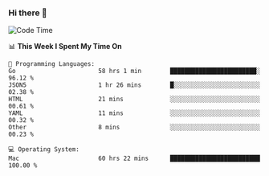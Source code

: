 ### Hi there 👋

<!--
**CrazyCollin/crazycollin** is a ✨ _special_ ✨ repository because its `README.md` (this file) appears on your GitHub profile.

Here are some ideas to get you started:

- 🔭 I’m currently working on ...
- 🌱 I’m currently learning ...
- 👯 I’m looking to collaborate on ...
- 🤔 I’m looking for help with ...
- 💬 Ask me about ...
- 📫 How to reach me: ...
- 😄 Pronouns: ...
- ⚡ Fun fact: ...
-->

<!--START_SECTION:waka-->
![Code Time](http://img.shields.io/badge/Code%20Time-4%2C900%20hrs%203%20mins-blue)

📊 **This Week I Spent My Time On** 

```text
💬 Programming Languages: 
Go                       58 hrs 1 min        ████████████████████████░   96.12 % 
JSON5                    1 hr 26 mins        █░░░░░░░░░░░░░░░░░░░░░░░░   02.38 % 
HTML                     21 mins             ░░░░░░░░░░░░░░░░░░░░░░░░░   00.61 % 
YAML                     11 mins             ░░░░░░░░░░░░░░░░░░░░░░░░░   00.32 % 
Other                    8 mins              ░░░░░░░░░░░░░░░░░░░░░░░░░   00.23 % 

💻 Operating System: 
Mac                      60 hrs 22 mins      █████████████████████████   100.00 % 
```


<!--END_SECTION:waka-->
